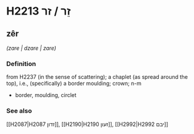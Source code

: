 # H2213 זֵר / זר

## zêr

_(zare | dzare | zare)_

### Definition

from H2237 (in the sense of scattering); a chaplet (as spread around the top), i.e., (specifically) a border moulding; crown; n-m

- border, moulding, circlet

### See also

[[H2087|H2087 זדון]], [[H2190|H2190 זעון]], [[H2992|H2992 יבם]]
